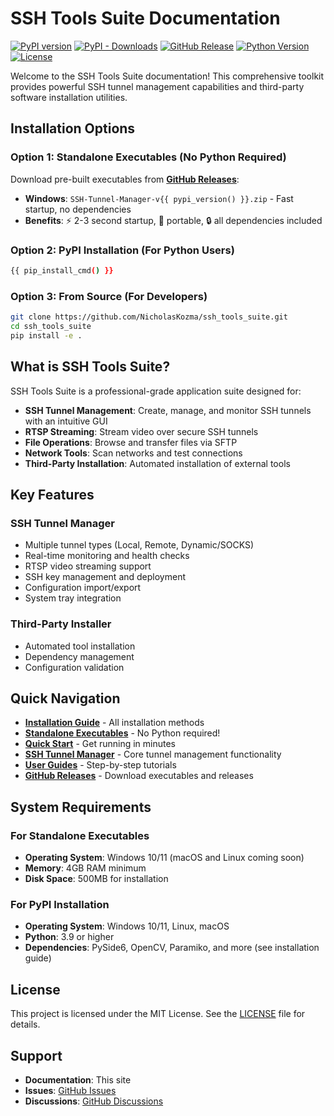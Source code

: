 # SSH Tools Suite Documentation

[![PyPI version](https://badge.fury.io/py/ssh-tools-suite.svg)](https://badge.fury.io/py/ssh-tools-suite)
[![PyPI - Downloads](https://img.shields.io/pypi/dm/ssh-tools-suite)](https://pypi.org/project/ssh-tools-suite/)
[![GitHub Release](https://img.shields.io/github/v/release/NicholasKozma/ssh_tools_suite)](https://github.com/NicholasKozma/ssh_tools_suite/releases)
[![Python Version](https://img.shields.io/badge/python-3.9+-blue.svg)](https://python.org)
[![License](https://img.shields.io/badge/license-MIT-green.svg)](https://github.com/NicholasKozma/ssh_tools_suite/blob/main/LICENSE)

Welcome to the SSH Tools Suite documentation! This comprehensive toolkit provides powerful SSH tunnel management capabilities and third-party software installation utilities.

## Installation Options

### Option 1: Standalone Executables (No Python Required)
Download pre-built executables from [**GitHub Releases**](https://github.com/NicholasKozma/ssh_tools_suite/releases):

- **Windows**: `SSH-Tunnel-Manager-v{{ pypi_version() }}.zip` - Fast startup, no dependencies
- **Benefits**: ⚡ 2-3 second startup, 🚀 portable, 🔒 all dependencies included

### Option 2: PyPI Installation (For Python Users)
```bash
{{ pip_install_cmd() }}
```

### Option 3: From Source (For Developers)
```bash
git clone https://github.com/NicholasKozma/ssh_tools_suite.git
cd ssh_tools_suite
pip install -e .
```

## What is SSH Tools Suite?

SSH Tools Suite is a professional-grade application suite designed for:

- **SSH Tunnel Management**: Create, manage, and monitor SSH tunnels with an intuitive GUI
- **RTSP Streaming**: Stream video over secure SSH tunnels
- **File Operations**: Browse and transfer files via SFTP
- **Network Tools**: Scan networks and test connections
- **Third-Party Installation**: Automated installation of external tools

## Key Features

### SSH Tunnel Manager
- Multiple tunnel types (Local, Remote, Dynamic/SOCKS)
- Real-time monitoring and health checks
- RTSP video streaming support
- SSH key management and deployment
- Configuration import/export
- System tray integration

### Third-Party Installer
- Automated tool installation
- Dependency management
- Configuration validation

## Quick Navigation

- **[Installation Guide](getting-started/installation.md)** - All installation methods
- **[Standalone Executables](getting-started/executable-installation.md)** - No Python required!
- **[Quick Start](getting-started/quick-start.md)** - Get running in minutes
- **[SSH Tunnel Manager](ssh-tunnel-manager/overview.md)** - Core tunnel management functionality
- **[User Guides](guides/creating-tunnels.md)** - Step-by-step tutorials
- **[GitHub Releases](https://github.com/NicholasKozma/ssh_tools_suite/releases)** - Download executables and releases

## System Requirements

### For Standalone Executables
- **Operating System**: Windows 10/11 (macOS and Linux coming soon)
- **Memory**: 4GB RAM minimum
- **Disk Space**: 500MB for installation

### For PyPI Installation  
- **Operating System**: Windows 10/11, Linux, macOS
- **Python**: 3.9 or higher
- **Dependencies**: PySide6, OpenCV, Paramiko, and more (see installation guide)

## License

This project is licensed under the MIT License. See the [LICENSE](https://github.com/NicholasKozma/ssh_tools_suite/blob/main/LICENSE) file for details.

## Support

- **Documentation**: This site
- **Issues**: [GitHub Issues](https://github.com/NicholasKozma/ssh_tools_suite/issues)
- **Discussions**: [GitHub Discussions](https://github.com/NicholasKozma/ssh_tools_suite/discussions)
